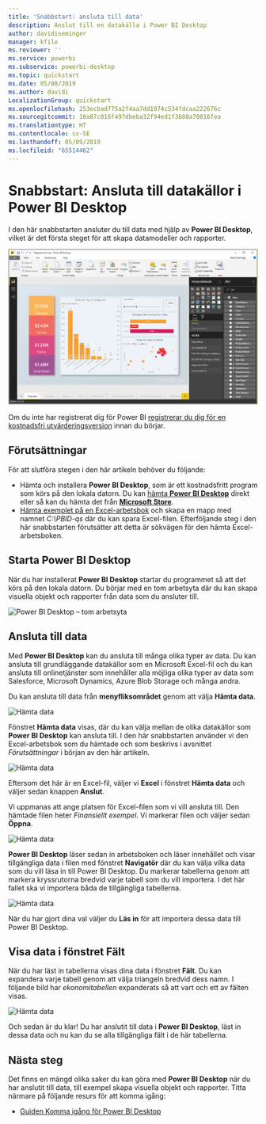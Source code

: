```yaml
---
title: 'Snabbstart: ansluta till data'
description: Anslut till en datakälla i Power BI Desktop
author: davidiseminger
manager: kfile
ms.reviewer: ''
ms.service: powerbi
ms.subservice: powerbi-desktop
ms.topic: quickstart
ms.date: 05/08/2019
ms.author: davidi
LocalizationGroup: quickstart
ms.openlocfilehash: 253ecbad775a2f4aa7dd1974c534fdcaa222676c
ms.sourcegitcommit: 10a87c016f497dbeba32f94ed1f3688a70816fea
ms.translationtype: HT
ms.contentlocale: sv-SE
ms.lasthandoff: 05/09/2019
ms.locfileid: "65514462"
---
```

# <a name="quickstart-connect-to-data-in-power-bi-desktop"></a>Snabbstart: Ansluta till datakällor i Power BI Desktop

I den här snabbstarten ansluter du till data med hjälp av **Power BI Desktop**, vilket är det första steget för att skapa datamodeller och rapporter.

![Power BI Desktop](media/desktop-what-is-desktop/what-is-desktop_01.png)

Om du inte har registrerat dig för Power BI [registrerar du dig för en kostnadsfri utvärderingsversion](https://app.powerbi.com/signupredirect?pbi_source=web) innan du börjar.

## <a name="prerequisites"></a>Förutsättningar

För att slutföra stegen i den här artikeln behöver du följande:
* Hämta och installera **Power BI Desktop**, som är ett kostnadsfritt program som körs på den lokala datorn. Du kan [hämta **Power BI Desktop**](https://powerbi.microsoft.com/desktop) direkt eller så kan du hämta det från [**Microsoft Store**](http://aka.ms/pbidesktopstore).
* [Hämta exemplet på en Excel-arbetsbok](http://go.microsoft.com/fwlink/?LinkID=521962) och skapa en mapp med namnet *C:\PBID-qs* där du kan spara Excel-filen. Efterföljande steg i den här snabbstarten förutsätter att detta är sökvägen för den hämta Excel-arbetsboken.

## <a name="launch-power-bi-desktop"></a>Starta Power BI Desktop

När du har installerat **Power BI Desktop** startar du programmet så att det körs på den lokala datorn. Du börjar med en tom arbetsyta där du kan skapa visuella objekt och rapporter från data som du ansluter till. 

![Power BI Desktop – tom arbetsyta](media/desktop-quickstart-connect-to-data/qs-connect-data_01.png)

## <a name="connect-to-data"></a>Ansluta till data

Med **Power BI Desktop** kan du ansluta till många olika typer av data. Du kan ansluta till grundläggande datakällor som en Microsoft Excel-fil och du kan ansluta till onlinetjänster som innehåller alla möjliga olika typer av data som Salesforce, Microsoft Dynamics, Azure Blob Storage och många andra.

Du kan ansluta till data från **menyfliksområdet** genom att välja **Hämta data**.

![Hämta data](media/desktop-quickstart-connect-to-data/qs-connect-data_02.png)

Fönstret **Hämta data** visas, där du kan välja mellan de olika datakällor som **Power BI Desktop** kan ansluta till. I den här snabbstarten använder vi den Excel-arbetsbok som du hämtade och som beskrivs i avsnittet *Förutsättningar* i början av den här artikeln.

![Hämta data](media/desktop-quickstart-connect-to-data/qs-connect-data_03.png)

Eftersom det här är en Excel-fil, väljer vi **Excel** i fönstret **Hämta data** och väljer sedan knappen **Anslut**.

Vi uppmanas att ange platsen för Excel-filen som vi vill ansluta till. Den hämtade filen heter *Finansiellt exempel*. Vi markerar filen och väljer sedan **Öppna**.

![Hämta data](media/desktop-quickstart-connect-to-data/qs-connect-data_04.png)

**Power BI Desktop** läser sedan in arbetsboken och läser innehållet och visar tillgängliga data i filen med fönstret **Navigatör** där du kan välja vilka data som du vill läsa in till Power BI Desktop. Du markerar tabellerna genom att markera kryssrutorna bredvid varje tabell som du vill importera. I det här fallet ska vi importera båda de tillgängliga tabellerna.

![Hämta data](media/desktop-quickstart-connect-to-data/qs-connect-data_05.png)

När du har gjort dina val väljer du **Läs in** för att importera dessa data till Power BI Desktop.

## <a name="view-data-in-the-fields-pane"></a>Visa data i fönstret Fält

När du har läst in tabellerna visas dina data i fönstret **Fält**. Du kan expandera varje tabell genom att välja triangeln bredvid dess namn. I följande bild har *ekonomitabellen* expanderats så att vart och ett av fälten visas. 

![Hämta data](media/desktop-quickstart-connect-to-data/qs-connect-data_06.png)

Och sedan är du klar! Du har anslutit till data i **Power BI Desktop**, läst in dessa data och nu kan du se alla tillgängliga fält i de här tabellerna.

## <a name="next-steps"></a>Nästa steg

Det finns en mängd olika saker du kan göra med **Power BI Desktop** när du har anslutit till data, till exempel skapa visuella objekt och rapporter. Titta närmare på följande resurs för att komma igång:

* [Guiden Komma igång för Power BI Desktop](desktop-getting-started.md)